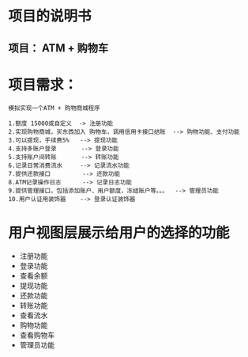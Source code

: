 # 项目的说明书
## 项目： ATM + 购物车

# 项目需求：
    模拟实现一个ATM + 购物商城程序

    1.额度 15000或自定义  -> 注册功能
    2.实现购物商城，买东西加入 购物车，调用信用卡接口结账  --> 购物功能、支付功能
    3.可以提现，手续费5%   --> 提现功能
    4.支持多账户登录       --> 登录功能
    5.支持账户间转账       --> 转账功能
    6.记录日常消费流水     --> 记录流水功能
    7.提供还款接口         --> 还款功能
    8.ATM记录操作日志      --> 记录日志功能
    9.提供管理接口，包括添加账户、用户额度，冻结账户等。。。  --> 管理员功能
    10.用户认证用装饰器    --> 登录认证装饰器

# 用户视图层展示给用户的选择的功能
- 注册功能
- 登录功能
- 查看余额
- 提现功能
- 还款功能
- 转账功能
- 查看流水
- 购物功能
- 查看购物车
- 管理员功能
